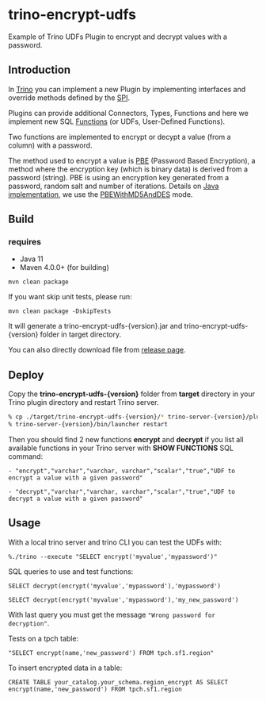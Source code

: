 # trino-encrypt-udfs

Example of Trino UDFs Plugin to encrypt and decrypt values with a password.

## Introduction

In [Trino](https://trino.io) you can implement a new Plugin by implementing interfaces and override methods defined by the [SPI](https://trino.io/docs/current/develop/spi-overview.html).

Plugins can provide additional Connectors, Types, Functions and here we implement new SQL [Functions](https://trino.io/docs/current/develop/functions.html) (or UDFs, User-Defined Functions).

Two functions are implemented to encrypt or decypt a value (from a column) with a password.

The method used to encrypt a value is [PBE](http://www.crypto-it.net/eng/theory/pbe.html) (Password Based Encryption), a method where the encryption key (which is binary data) is derived from a password (string). PBE is using an encryption key generated from a password, random salt and number of iterations.
Details on [Java implementation](https://www.javamex.com/tutorials/cryptography/password_based_encryption.shtml), we use the [PBEWithMD5AndDES](https://www.javamex.com/tutorials/cryptography/pbe_key_derivation.shtml) mode.



## Build

### requires
* Java 11
* Maven 4.0.0+ (for building)

```
mvn clean package
```

If you want skip unit tests, please run:
```
mvn clean package -DskipTests
```

It will generate a trino-encrypt-udfs-{version}.jar and trino-encrypt-udfs-{version} folder in target directory.

You can also directly download file from [release page](https://github.com/aaronshan/presto-third-functions/releases).

   
## Deploy

Copy the **trino-encrypt-udfs-{version}** folder from **target** directory in your Trino plugin directory and restart Trino server.
   
```bash
% cp ./target/trino-encrypt-udfs-{version}/* trino-server-{version}/plugin/trino-encrypt-udfs-{version}
% trino-server-{version}/bin/launcher restart
```

Then you should find 2 new functions **encrypt** and **decrypt** if you list all available functions in your Trino server with **SHOW FUNCTIONS** SQL command:
``` 
- "encrypt","varchar","varchar, varchar","scalar","true","UDF to encrypt a value with a given password"

- "decrypt","varchar","varchar, varchar","scalar","true","UDF to decrypt a value with a given password"
``` 
## Usage

With a local trino server and trino CLI you can test the UDFs with:
``` 
%./trino --execute "SELECT encrypt('myvalue','mypassword')"
```

SQL queries to use and test functions:

```
SELECT decrypt(encrypt('myvalue','mypassword'),'mypassword')

SELECT decrypt(encrypt('myvalue','mypassword'),'my_new_password')
```
With last query you must get the message ``"Wrong password for decryption"``.


Tests on a tpch table:
```
"SELECT encrypt(name,'new_password') FROM tpch.sf1.region"
```
To insert encrypted data in a table:

```
CREATE TABLE your_catalog.your_schema.region_encrypt AS SELECT encrypt(name,'new_password') FROM tpch.sf1.region
```